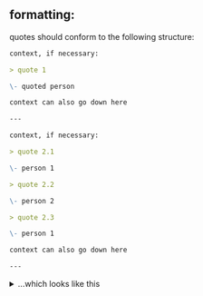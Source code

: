 ## formatting:

quotes should conform to the following structure:

```md
context, if necessary:

> quote 1

\- quoted person

context can also go down here

---

context, if necessary:

> quote 2.1

\- person 1

> quote 2.2

\- person 2

> quote 2.3

\- person 1

context can also go down here

---

```

<details><summary>...which looks like this</summary>

context, if necessary:

> quote 1

\- quoted person

context can also go down here

---

context, if necessary:

> quote 2.1

\- person 1

> quote 2.2

\- person 2

> quote 2.3

\- person 1

context can also go down here

---

</details>